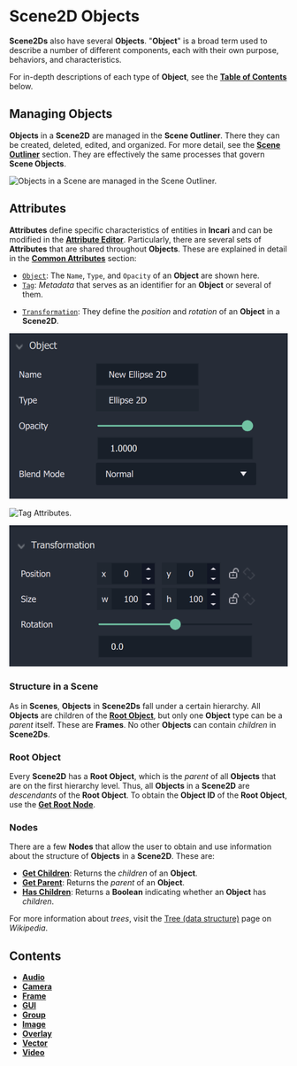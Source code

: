 # Scene2D Objects

 **Scene2Ds** also have several **Objects**. "**Object**" is a broad term used to describe a number of different components, each with their own purpose, behaviors, and characteristics.

For in-depth descriptions of each type of **Object**, see the [**Table of Contents**](#contents) below.

## Managing Objects

**Objects** in a **Scene2D** are managed in the **Scene Outliner**. There they can be created, deleted, edited, and organized. For more detail, see the [**Scene Outliner**](../../modules/scene-outliner.md) section. They are effectively the same processes that govern **Scene Objects**. 

![Objects in a Scene are managed in the Scene Outliner.](../../.gitbook/assets/sceneoutliner20232scene2d.png)

## Attributes

**Attributes** define specific characteristics of entities in **Incari** and can be modified in the [**Attribute Editor**](../../modules/attribute-editor.md). Particularly, there are several sets of **Attributes** that are shared throughout **Objects**. These are explained in detail in the [**Common Attributes**](../attributes/common-attributes/) section:

* [`Object`](../attributes/common-attributes/object.md): The `Name`, `Type`, and `Opacity` of an **Object** are shown here.
* [`Tag`](../attributes/common-attributes/tag.md): _Metadata_ that serves as an identifier for an **Object** or several of them.
<!--* [`Sprite`](../attributes/common-attributes/sprite.md): They determine how an **Object** is visualized in a **Scene**.-->
* [`Transformation`](../attributes/common-attributes/transformation/README.md): They define the _position_ and _rotation_ of an **Object** in a **Scene2D**.


![Object Attributes.](../../.gitbook/assets/scene2dobjectsobjectimage20241.png)

![Tag Attributes.](../../.gitbook/assets/attri-tag.png)

![Transformation Attributes.](../../.gitbook/assets/scene2dobjectstransformationimage20241.png)

<!--
<div>
<figure><img src="../../.gitbook/assets/2datteditor.png" alt=""><figcaption><p>Object Attributes.</p></figcaption></figure>
<figure><img src="../../.gitbook/assets/attri-tag.png" alt=""><figcaption><p>Tag Attributes.</p></figcaption></figure>
</div>

<div>
<figure><img src="../../.gitbook/assets/attri-sprite.png" alt=""><figcaption><p>Sprite Attributes.</p></figcaption></figure>
<figure><img src="../../.gitbook/assets/2dtransformation.png" alt=""><figcaption><p>Transformation Attributes.</p></figcaption></figure>
</div>
-->


<!--**Prefabs** are an important and useful type of **Object**. They are composed of a combination of **Objects** and allow the user to create several **Instances** of this combination, enact changes across all of them, or apply individual characteristics via overrides. For more information, see the [**Prefabs**](../prefabs/README.md) section.

![Creating a Prefab.](../../.gitbook/assets/prefabs1.gif)

## Objects in Logic

In the [**Logic**](../../modules/logic-editor/README.md), it might be necessary to make references to specific **Objects**. For this, each **Object** in a **Scene** gets assigned an **Object ID**, which is a unique identifier. The **Object ID** of an **Object** can be obtained from said **Object's** **Node**, which is created by dragging an **Object** from the **Scene Outliner** to the **Logic Editor**.

For handling and modifying **Objects** in the **Logic**, there is a special category of [**Nodes**](../../modules/logic-editor/README.md#nodes): the [**Object Nodes**](../../toolbox/incari/object/README.md). These **Nodes** allow the user to obtain and set **Attribute** values for **Objects**, and they receive as input the **Object ID** of the target **Object**.

![Creating an Object Node.](../../.gitbook/assets/ObjLogic2.gif)

## Structure in a Scene

**Objects** in a **Scene** are organized in a _tree_. This means that every **Object** except for the [**Root Object**](#root-object) has a _parent_ and all **Objects** may have _children_. 

The picture below shows an example. Here, `Object1` is the *parent* of `Object4` and `Object5`, `Object2` is the *parent* of `Object6`, and `Object3` has no *children*.
 
![](../../.gitbook/assets/ObjectsinHierarchy.png)


<!-- ![](../../.gitbook/assets/TreeStructure.png) -->

<!-- <div>
<figure><img src="../../.gitbook/assets/ObjectsinHierarchy.png" alt=""><figcaption><p></p></figcaption></figure>
<figure><img src="../../.gitbook/assets/TreeStructure.png" alt=""><figcaption><p></p></figcaption></figure>
</div> -->

### Structure in a Scene 

As in **Scenes**, **Objects** in **Scene2Ds** fall under a certain hierarchy. All **Objects** are children of the [**Root Object**](#root-object), but only one **Object** type can be a *parent* itself. These are **Frames**. No other **Objects** can contain *children* in **Scene2Ds**. 

### Root Object

Every **Scene2D** has a **Root Object**, which is the _parent_ of all **Objects** that are on the first hierarchy level. Thus, all **Objects** in a **Scene2D** are _descendants_ of the **Root Object**. To obtain the **Object ID** of the **Root Object**, use the [**Get Root** **Node**](../../toolbox/incari/object/get-root.md).

<!--### Managing the Structure of Objects in a Scene2D

In the **Scene Outliner**, there are three ways to make an **Object** the child of another:

* Drag an existing **Object** and drop it on top of the **Object** that will be the *parent*.

![](../../.gitbook/assets/2dcreatechildren1.gif)

* Select the **Object** that will be the *parent* and create a new **Object** by clicking the plus ![](<../../.gitbook/assets/plusIcon (4) (4) (4) (4) (4) (4) (4) (4) (1) (2) (1).PNG>) icon on the top left and selecting the **Object** to create as a *child*.

![](../../.gitbook/assets/2dcreatechildren3.gif)

* Right-click the **Object** that will be the *parent*, click on `Create` on the drop-down menu that appears and select the **Object** to create as a *child*.

![](../../.gitbook/assets/2dcreatechildren2.gif)

Moreover, **Objects** in the **Scene Outliner** can be dragged and dropped anywhere in the **Scene2D** structure.

-->
### Nodes 

There are a few **Nodes** that allow the user to obtain and use information about the structure of **Objects** in a **Scene2D**. These are:

* [**Get Children**](../../toolbox/incari/object/get-children.md): Returns the *children* of an **Object**.
* [**Get Parent**](../../toolbox/incari/object/get-parent.md): Returns the *parent* of an **Object**.
* [**Has Children**](../../toolbox/incari/object/has-children.md): Returns a **Boolean** indicating whether an **Object** has *children*.

For more information about *trees*, visit the [Tree (data structure)](https://en.wikipedia.org/wiki/Tree_(data_structure)) page on *Wikipedia*.

## Contents

* [**Audio**](audio2d.md)
* [**Camera**](camera2d.md)
* [**Frame**](frame.md)
* [**GUI**](gui/README.md)
* [**Group**](group2d.md)
* [**Image**](image.md)
* [**Overlay**](overlay.md)
* [**Vector**](figma/README.md)
* [**Video**](video.md)